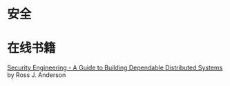 # 安全

# 在线书籍
[Security Engineering - A Guide to Building Dependable Distributed Systems](https://www.cl.cam.ac.uk/~rja14/book.html) by Ross J. Anderson
